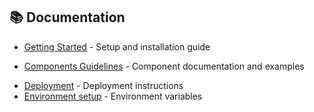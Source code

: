 ## 📚 Documentation

- [Getting Started](./docs/getting-started.md) - Setup and installation guide
<!-- - [Code Style](./docs/code-style.md) - Coding conventions and best practices -->
- [Components Guidelines](./docs/components/components-guidelines.md) - Component documentation and examples
<!-- - [Architecture](./docs/architecture.md) - Project structure and design decisions -->
- [Deployment](./docs/deployment.md) - Deployment instructions
- [Environment setup](./docs/environment.md) - Environment variables
<!-- - [Contributing](./docs/contributing.md) - Guidelines for contributors -->
